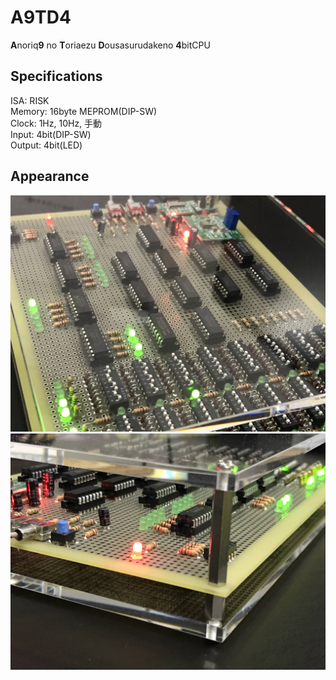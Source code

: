 # A9TD4

**A**noriq**9** no **T**oriaezu **D**ousasurudakeno **4**bitCPU

## Specifications

ISA: RISK  
Memory: 16byte MEPROM(DIP-SW)  
Clock: 1Hz, 10Hz, 手動  
Input: 4bit(DIP-SW)  
Output: 4bit(LED)  

## Appearance

![image](https://github.com/anoriqq/anoriqq/blob/images/IMG_3515.jpg?raw=true)
![image](https://github.com/anoriqq/anoriqq/blob/images/IMG_3516.jpg?raw=true)
